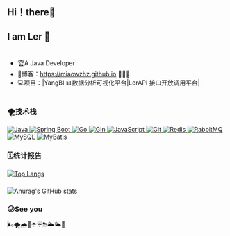 ## Hi！there👋
## I am Ler 🐲
#
- 🏆A Java Developer
- 📝博客：https://miaowzhz.github.io  🤗🤗🤗
- 💻项目：|YangBI 📊数据分析可视化平台|LerAPI 接口开放调用平台|
#
### 🌪技术栈

<p align="left">
  <a href="https://www.java.com" target="_blank" rel="noreferrer">
    <img src="https://img.shields.io/badge/-Java-007396?style=flat-square&logo=java&logoColor=ffffff" alt="Java"/>
  </a>
  <a href="https://spring.io/projects/spring-boot" target="_blank" rel="noreferrer">
    <img src="https://img.shields.io/badge/-Spring%20Boot-6DB33F?style=flat-square&logo=spring-boot&logoColor=ffffff" alt="Spring Boot"/>
  </a>
  <a href="https://golang.org" target="_blank" rel="noreferrer">
    <img src="https://img.shields.io/badge/-Go-00ADD8?style=flat-square&logo=go&logoColor=ffffff" alt="Go"/>
  </a>
  <a href="https://gin-gonic.com/" target="_blank" rel="noreferrer">
    <img src="https://img.shields.io/badge/-Gin-00ADD8?style=flat-square&logo=go&logoColor=ffffff" alt="Gin"/>
  </a>
  <a href="https://developer.mozilla.org/en-US/docs/Web/JavaScript" target="_blank" rel="noreferrer">
    <img src="https://img.shields.io/badge/-JavaScript-F7DF1E?style=flat-square&logo=javascript&logoColor=000000" alt="JavaScript"/>
  </a>
  <a href="https://git-scm.com/" target="_blank" rel="noreferrer">
    <img src="https://img.shields.io/badge/-Git-F05032?style=flat-square&logo=git&logoColor=ffffff" alt="Git"/>
  </a>
  <a href="https://redis.io/" target="_blank" rel="noreferrer">
    <img src="https://img.shields.io/badge/-Redis-DC382D?style=flat-square&logo=redis&logoColor=ffffff" alt="Redis"/>
  </a>
  <a href="https://www.rabbitmq.com/" target="_blank" rel="noreferrer">
    <img src="https://img.shields.io/badge/-RabbitMQ-FF6600?style=flat-square&logo=rabbitmq&logoColor=ffffff" alt="RabbitMQ"/>
  </a>
  <a href="https://www.mysql.com/" target="_blank" rel="noreferrer">
    <img src="https://img.shields.io/badge/-MySQL-4479A1?style=flat-square&logo=mysql&logoColor=ffffff" alt="MySQL"/>
  </a>
  <a href="https://mybatis.org/mybatis-3/" target="_blank" rel="noreferrer">
    <img src="https://img.shields.io/badge/-MyBatis-BF1A2A?style=flat-square&logo=mybatis&logoColor=ffffff" alt="MyBatis"/>
  </a>
</p>

### 🗓统计报告
[![Top Langs](https://github-readme-stats.vercel.app/api/top-langs/?username=Miaowzhz&layout=compact&title_color=F5B642&text_color=D8E2DC&bg_color=DEG,1E3A8A,5AA9E6&hide_border=true)](https://github.com/anuraghazra/github-readme-stats)
###
![Anurag's GitHub stats](https://github-readme-stats.vercel.app/api?username=Miaowzhz&show_icons=true&theme=graywhite&title_color=F5B642&text_color=D8E2DC&icon_color=5AA9E6&bg_color=DEG,1E3A8A,5AA9E6&hide_border=true&cache_seconds=3600&locale=cn)
### 😜See you

🌬🌪🌧🌂☂☔⛈🌥🌤🌈

 
